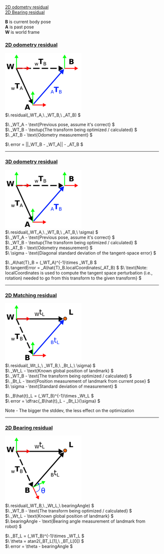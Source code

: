 [2D odometry residual](#2D-odometry-residual)  
[2D Bearing residual](#2D-bearing-residual)  

**B** is current body pose  
**A** is past pose  
**W** is world frame  

### <ins>2D odometry residual</ins>  

![transforms](pngs/2D_odometry_residual.png)  
$\ residual(_WT_A,\ _WT_B,\ _AT_B) $  

$\ _WT_A - \text{Previous pose, assume it's correct} $  
$\ _WT_B - \textup{The transform being optimized / calculated} $  
$\ _AT_B - \text{Odometry measurement} $  

$\ error = ||_WT_B - _WT_A|| - _AT_B $  

------
### <ins>3D odometry residual</ins>

![transforms](pngs/3D_odometry_residual.png)  
$\ residual(_WT_A,\ _WT_B,\ _AT_B,\ \sigma)  $  
$\ _WT_A - \text{Previous pose, assume it's correct} $  
$\ _WT_B - \textup{The transform being optimized / calculated} $  
$\ _AT_B - \text{Odometry measurement} $  
$\ \sigma - \text{Diagonal standard deviation of the tangent-space error} $ 

$\ _A\hat{T}_B = (_WT_A)^{-1}\times _WT_B  $  
$\ tangentError = _A\hat{T}_B.localCoordinates(_AT_B) $
$\ \text{Note: localCoordinates is used to compute the tangent space perturbation (i.e., rotation) needed to go from this transform to the given transform} $

------
### <ins>2D Matching residual </ins>  

![transforms](pngs/2D_matching_residual.png)  
$\ residual(_Wt_L,\ _WT_B,\ _Bt_L,\ \sigma) $  
$\ _Wt_L - \text{Known global position of landmark} $  
$\ _WT_B - \text{The transform being optimized / calculated} $  
$\ _Bt_L - \text{Position measurement of landmark from current pose} $  
$\ \sigma - \text{Standard deviation of measurement} $  

$\ _B\hat{t}_L = (_WT_B)^{-1}\times _Wt_L $  
$\ error = \dfrac{_B\hat{t}_L - _Bt_L}{\sigma} $  

Note - The bigger the stddev, the less effect on the optimization  

-----  
### <ins>2D Bearing residual</ins>

![transforms](pngs/2D_bearing_residual.png)  
$\ residual(_WT_B,\ _Wt_L,\ bearingAngle) $  
$\ _WT_B - \text{The transform being optimized / calculated} $  
$\ _Wt_L - \text{Known global position of landmark} $  
$\ bearingAngle - \text{Bearing angle measurement of landmark from robot} $  

$\ _BT_L = (_WT_B)^{-1}\times _WT_L $  
$\ \theta = atan2(_BT_L[1],\ _BT_L[0]) $  
$\ error = \theta - bearingAngle $